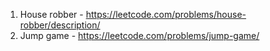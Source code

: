 1. House robber - https://leetcode.com/problems/house-robber/description/
2. Jump game - https://leetcode.com/problems/jump-game/